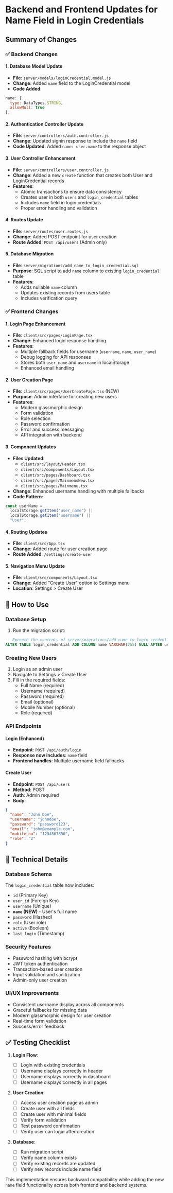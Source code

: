 # Backend and Frontend Updates for Name Field in Login Credentials

## Summary of Changes

### ✅ Backend Changes

#### 1. Database Model Update

- **File**: `server/models/loginCredential.model.js`
- **Change**: Added `name` field to the LoginCredential model
- **Code Added**:

```javascript
name: {
  type: DataTypes.STRING,
  allowNull: true
},
```

#### 2. Authentication Controller Update

- **File**: `server/controllers/auth.controller.js`
- **Change**: Updated signin response to include the `name` field
- **Code Updated**: Added `name: user.name` to the response object

#### 3. User Controller Enhancement

- **File**: `server/controllers/user.controller.js`
- **Change**: Added a new `create` function that creates both User and LoginCredential records
- **Features**:
  - Atomic transactions to ensure data consistency
  - Creates user in both `users` and `login_credential` tables
  - Includes `name` field in login credentials
  - Proper error handling and validation

#### 4. Routes Update

- **File**: `server/routes/user.routes.js`
- **Change**: Added POST endpoint for user creation
- **Route Added**: `POST /api/users` (Admin only)

#### 5. Database Migration

- **File**: `server/migrations/add_name_to_login_credential.sql`
- **Purpose**: SQL script to add `name` column to existing `login_credential` table
- **Features**:
  - Adds nullable `name` column
  - Updates existing records from users table
  - Includes verification query

### ✅ Frontend Changes

#### 1. Login Page Enhancement

- **File**: `client/src/pages/LoginPage.tsx`
- **Change**: Enhanced login response handling
- **Features**:
  - Multiple fallback fields for username (`username`, `name`, `user_name`)
  - Debug logging for API responses
  - Stores both `user_name` and `username` in localStorage
  - Enhanced email handling

#### 2. User Creation Page

- **File**: `client/src/pages/UserCreatePage.tsx` (NEW)
- **Purpose**: Admin interface for creating new users
- **Features**:
  - Modern glassmorphic design
  - Form validation
  - Role selection
  - Password confirmation
  - Error and success messaging
  - API integration with backend

#### 3. Component Updates

- **Files Updated**:
  - `client/src/layout/Header.tsx`
  - `client/src/components/Layout.tsx`
  - `client/src/pages/Dashboard.tsx`
  - `client/src/pages/MainmenuNew.tsx`
  - `client/src/pages/Mainmenu.tsx`
- **Change**: Enhanced username handling with multiple fallbacks
- **Code Pattern**:

```typescript
const userName =
  localStorage.getItem("user_name") ||
  localStorage.getItem("username") ||
  "User";
```

#### 4. Routing Updates

- **File**: `client/src/App.tsx`
- **Change**: Added route for user creation page
- **Route Added**: `/settings/create-user`

#### 5. Navigation Menu Update

- **File**: `client/src/components/Layout.tsx`
- **Change**: Added "Create User" option to Settings menu
- **Location**: Settings > Create User

## 🚀 How to Use

### Database Setup

1. Run the migration script:

```sql
-- Execute the contents of server/migrations/add_name_to_login_credential.sql
ALTER TABLE login_credential ADD COLUMN name VARCHAR(255) NULL AFTER username;
```

### Creating New Users

1. Login as an admin user
2. Navigate to Settings > Create User
3. Fill in the required fields:
   - Full Name (required)
   - Username (required)
   - Password (required)
   - Email (optional)
   - Mobile Number (optional)
   - Role (required)

### API Endpoints

#### Login (Enhanced)

- **Endpoint**: `POST /api/auth/login`
- **Response now includes**: `name` field
- **Frontend handles**: Multiple username field fallbacks

#### Create User

- **Endpoint**: `POST /api/users`
- **Method**: POST
- **Auth**: Admin required
- **Body**:

```json
{
  "name": "John Doe",
  "username": "johndoe",
  "password": "password123",
  "email": "john@example.com",
  "mobile_no": "1234567890",
  "role": "2"
}
```

## 🔧 Technical Details

### Database Schema

The `login_credential` table now includes:

- `id` (Primary Key)
- `user_id` (Foreign Key)
- `username` (Unique)
- **`name` (NEW)** - User's full name
- `password` (Hashed)
- `role` (User role)
- `active` (Boolean)
- `last_login` (Timestamp)

### Security Features

- Password hashing with bcrypt
- JWT token authentication
- Transaction-based user creation
- Input validation and sanitization
- Admin-only user creation

### UI/UX Improvements

- Consistent username display across all components
- Graceful fallbacks for missing data
- Modern glassmorphic design for user creation
- Real-time form validation
- Success/error feedback

## ✅ Testing Checklist

1. **Login Flow**:

   - [ ] Login with existing credentials
   - [ ] Username displays correctly in header
   - [ ] Username displays correctly in dashboard
   - [ ] Username displays correctly in all pages

2. **User Creation**:

   - [ ] Access user creation page as admin
   - [ ] Create user with all fields
   - [ ] Create user with minimal fields
   - [ ] Verify form validation
   - [ ] Test password confirmation
   - [ ] Verify user can login after creation

3. **Database**:
   - [ ] Run migration script
   - [ ] Verify name column exists
   - [ ] Verify existing records are updated
   - [ ] Verify new records include name field

This implementation ensures backward compatibility while adding the new `name` field functionality across both frontend and backend systems.
